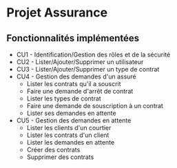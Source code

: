 # Projet Assurance

## Fonctionnalités implémentées

* CU1 - Identification/Gestion des rôles et de la sécurité
* CU2 - Lister/Ajouter/Supprimer un utilisateur
* CU3 - Lister/Ajouter/Supprimer un type de contrat
* CU4 - Gestion des demandes d'un assuré
	* Lister les contrats qu'il a souscrit
	* Faire une demande d'arrêt de contrat
	* Lister les types de contrat
	* Faire une demande de souscription à un contrat
	* Lister ses demandes en attente
* CU5 - Gestion des demandes en attente
	* Lister les clients d'un courtier
	* Lister les contrats d'un client
	* Lister les demandes en attente
	* Créer des contrats
	* Supprimer des contrats

